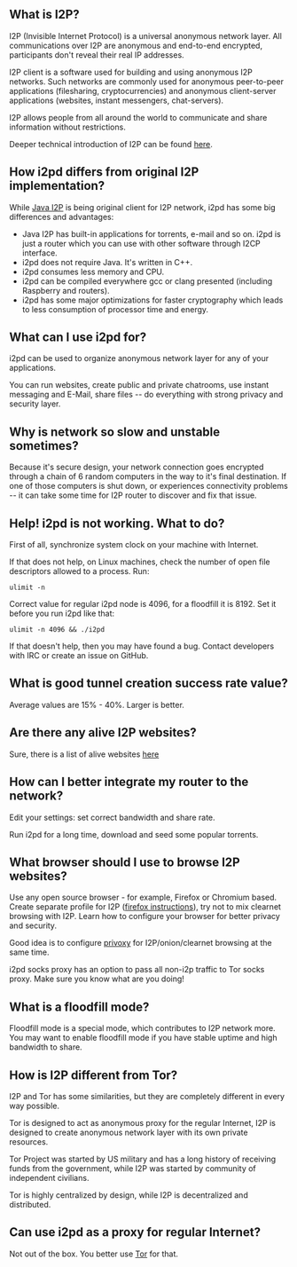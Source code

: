 ## What is I2P?

I2P (Invisible Internet Protocol) is a universal anonymous network layer. 
All communications over I2P are anonymous and end-to-end encrypted, participants
don't reveal their real IP addresses. 

I2P client is a software used for building and using anonymous I2P 
networks. Such networks are commonly used for anonymous peer-to-peer 
applications (filesharing, cryptocurrencies) and anonymous client-server 
applications (websites, instant messengers, chat-servers).

I2P allows people from all around the world to communicate and share information
without restrictions.

Deeper technical introduction of I2P can be found [here](https://geti2p.net/en/docs/how/tech-intro).

## How i2pd differs from original I2P implementation?

While [Java I2P](https://geti2p.net) is being original client for I2P network, i2pd has some big differences and advantages:

* Java I2P has built-in applications for torrents, e-mail and so on. i2pd is just a router which you can use with other software through I2CP interface.
* i2pd does not require Java. It's written in C++.
* i2pd consumes less memory and CPU.
* i2pd can be compiled everywhere gcc or clang presented (including Raspberry and routers).
* i2pd has some major optimizations for faster cryptography which leads to less consumption of processor time and energy.

## What can I use i2pd for?

i2pd can be used to organize anonymous network layer for any of your applications.

You can run websites, create public and private chatrooms, use instant 
messaging and E-Mail, share files -- do everything with strong privacy and 
security layer.

## Why is network so slow and unstable sometimes?

Because it's secure design, your network connection goes encrypted through a chain of 6 
random computers in the way to it's final destination. If one of those computers
is shut down, or experiences connectivity problems -- it can take some time for
I2P router to discover and fix that issue. 

## Help! i2pd is not working. What to do?

First of all, synchronize system clock on your machine with Internet.

If that does not help, on Linux machines, check the number of open file descriptors
allowed to a process. Run:

    ulimit -n

Correct value for regular i2pd node is 4096, for a floodfill it is 8192. 
Set it before you run i2pd like that:

    ulimit -n 4096 && ./i2pd

If that doesn't help, then you may have found a bug.
Contact developers with IRC or create an issue on GitHub.

## What is good tunnel creation success rate value?

Average values are 15% - 40%. Larger is better.

## Are there any alive I2P websites?

Sure, there is a list of alive websites [here](http://identiguy.i2p.xyz/)

## How can I better integrate my router to the network?

Edit your settings: set correct bandwidth and share rate. 

Run i2pd for a long time, download and seed some popular torrents.

## What browser should I use to browse I2P websites?

Use any open source browser - for example, Firefox or Chromium based. Create separate profile for I2P ([firefox instructions](https://support.mozilla.org/en-US/kb/profile-manager-create-and-remove-firefox-profiles)), try not to mix clearnet browsing with I2P. Learn how to configure your browser for better privacy and security.

Good idea is to configure [privoxy](https://wiki.archlinux.org/index.php/Privoxy) for I2P/onion/clearnet browsing at the same time.

i2pd socks proxy has an option to pass all non-i2p traffic to Tor socks proxy. Make sure you know what are you doing!

## What is a floodfill mode?

Floodfill mode is a special mode, which contributes to I2P network more.
You may want to enable floodfill mode if you have stable uptime and high bandwidth
to share.

## How is I2P different from Tor?

I2P and Tor has some similarities, but they are completely different in every way possible.

Tor is designed to act as anonymous proxy for the regular Internet, I2P is 
designed to create anonymous network layer with its own private resources.

Tor Project was started by US military and has a long history of receiving funds
from the government, while I2P was started by community of independent civilians.

Tor is highly centralized by design, while I2P is decentralized and distributed.

## Can use i2pd as a proxy for regular Internet?

Not out of the box. You better use [Tor](https://www.torproject.org/) for that.

